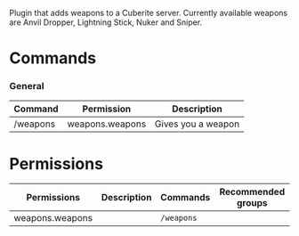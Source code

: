 Plugin that adds weapons to a Cuberite server. Currently available weapons are Anvil Dropper, Lightning Stick, Nuker and Sniper.

# Commands

### General
| Command | Permission | Description |
| ------- | ---------- | ----------- |
|/weapons | weapons.weapons | Gives you a weapon|



# Permissions
| Permissions | Description | Commands | Recommended groups |
| ----------- | ----------- | -------- | ------------------ |
| weapons.weapons |  | `/weapons` |  |

